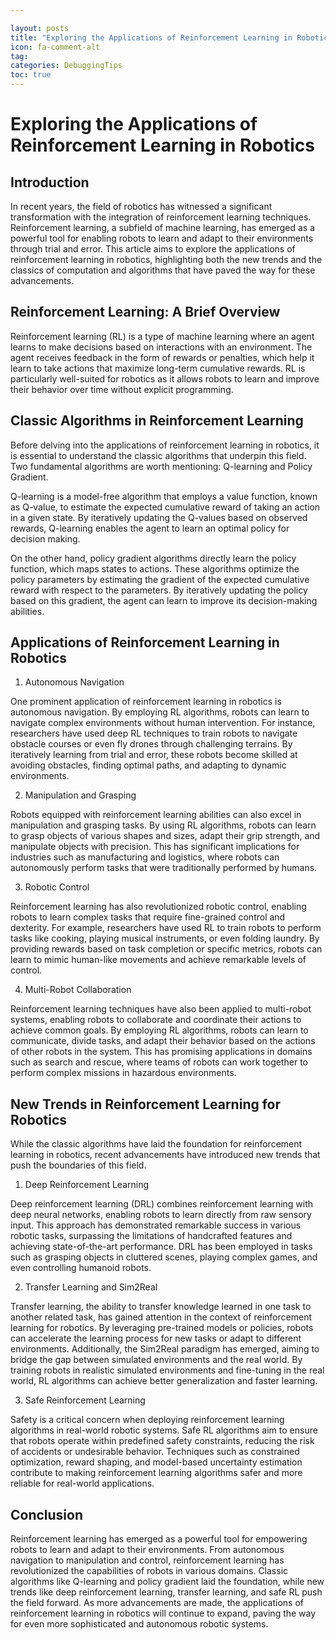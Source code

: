 ```yaml
---

layout: posts
title: "Exploring the Applications of Reinforcement Learning in Robotics"
icon: fa-comment-alt
tag:      
categories: DebuggingTips
toc: true
---
```




# Exploring the Applications of Reinforcement Learning in Robotics

## Introduction

In recent years, the field of robotics has witnessed a significant transformation with the integration of reinforcement learning techniques. Reinforcement learning, a subfield of machine learning, has emerged as a powerful tool for enabling robots to learn and adapt to their environments through trial and error. This article aims to explore the applications of reinforcement learning in robotics, highlighting both the new trends and the classics of computation and algorithms that have paved the way for these advancements.

## Reinforcement Learning: A Brief Overview

Reinforcement learning (RL) is a type of machine learning where an agent learns to make decisions based on interactions with an environment. The agent receives feedback in the form of rewards or penalties, which help it learn to take actions that maximize long-term cumulative rewards. RL is particularly well-suited for robotics as it allows robots to learn and improve their behavior over time without explicit programming.

## Classic Algorithms in Reinforcement Learning

Before delving into the applications of reinforcement learning in robotics, it is essential to understand the classic algorithms that underpin this field. Two fundamental algorithms are worth mentioning: Q-learning and Policy Gradient.

Q-learning is a model-free algorithm that employs a value function, known as Q-value, to estimate the expected cumulative reward of taking an action in a given state. By iteratively updating the Q-values based on observed rewards, Q-learning enables the agent to learn an optimal policy for decision making.

On the other hand, policy gradient algorithms directly learn the policy function, which maps states to actions. These algorithms optimize the policy parameters by estimating the gradient of the expected cumulative reward with respect to the parameters. By iteratively updating the policy based on this gradient, the agent can learn to improve its decision-making abilities.

## Applications of Reinforcement Learning in Robotics

1. Autonomous Navigation

One prominent application of reinforcement learning in robotics is autonomous navigation. By employing RL algorithms, robots can learn to navigate complex environments without human intervention. For instance, researchers have used deep RL techniques to train robots to navigate obstacle courses or even fly drones through challenging terrains. By iteratively learning from trial and error, these robots become skilled at avoiding obstacles, finding optimal paths, and adapting to dynamic environments.

2. Manipulation and Grasping

Robots equipped with reinforcement learning abilities can also excel in manipulation and grasping tasks. By using RL algorithms, robots can learn to grasp objects of various shapes and sizes, adapt their grip strength, and manipulate objects with precision. This has significant implications for industries such as manufacturing and logistics, where robots can autonomously perform tasks that were traditionally performed by humans.

3. Robotic Control

Reinforcement learning has also revolutionized robotic control, enabling robots to learn complex tasks that require fine-grained control and dexterity. For example, researchers have used RL to train robots to perform tasks like cooking, playing musical instruments, or even folding laundry. By providing rewards based on task completion or specific metrics, robots can learn to mimic human-like movements and achieve remarkable levels of control.

4. Multi-Robot Collaboration

Reinforcement learning techniques have also been applied to multi-robot systems, enabling robots to collaborate and coordinate their actions to achieve common goals. By employing RL algorithms, robots can learn to communicate, divide tasks, and adapt their behavior based on the actions of other robots in the system. This has promising applications in domains such as search and rescue, where teams of robots can work together to perform complex missions in hazardous environments.

## New Trends in Reinforcement Learning for Robotics

While the classic algorithms have laid the foundation for reinforcement learning in robotics, recent advancements have introduced new trends that push the boundaries of this field.

1. Deep Reinforcement Learning

Deep reinforcement learning (DRL) combines reinforcement learning with deep neural networks, enabling robots to learn directly from raw sensory input. This approach has demonstrated remarkable success in various robotic tasks, surpassing the limitations of handcrafted features and achieving state-of-the-art performance. DRL has been employed in tasks such as grasping objects in cluttered scenes, playing complex games, and even controlling humanoid robots.

2. Transfer Learning and Sim2Real

Transfer learning, the ability to transfer knowledge learned in one task to another related task, has gained attention in the context of reinforcement learning for robotics. By leveraging pre-trained models or policies, robots can accelerate the learning process for new tasks or adapt to different environments. Additionally, the Sim2Real paradigm has emerged, aiming to bridge the gap between simulated environments and the real world. By training robots in realistic simulated environments and fine-tuning in the real world, RL algorithms can achieve better generalization and faster learning.

3. Safe Reinforcement Learning

Safety is a critical concern when deploying reinforcement learning algorithms in real-world robotic systems. Safe RL algorithms aim to ensure that robots operate within predefined safety constraints, reducing the risk of accidents or undesirable behavior. Techniques such as constrained optimization, reward shaping, and model-based uncertainty estimation contribute to making reinforcement learning algorithms safer and more reliable for real-world applications.

## Conclusion

Reinforcement learning has emerged as a powerful tool for empowering robots to learn and adapt to their environments. From autonomous navigation to manipulation and control, reinforcement learning has revolutionized the capabilities of robots in various domains. Classic algorithms like Q-learning and policy gradient laid the foundation, while new trends like deep reinforcement learning, transfer learning, and safe RL push the field forward. As more advancements are made, the applications of reinforcement learning in robotics will continue to expand, paving the way for even more sophisticated and autonomous robotic systems.